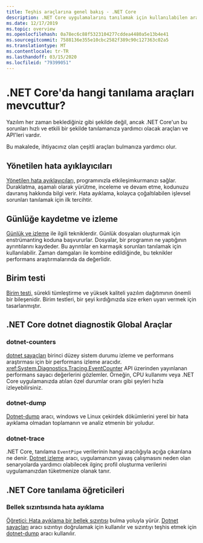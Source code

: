 ```yaml
---
title: Teşhis araçlarına genel bakış - .NET Core
description: .NET Core uygulamalarını tanılamak için kullanılabilen araç ve tekniklere genel bakış.
ms.date: 12/17/2019
ms.topic: overview
ms.openlocfilehash: 0a78ec6c88f5323104277cddea4480a5e13b4e41
ms.sourcegitcommit: 7588136e355e10cbc2582f389c90c127363c02a5
ms.translationtype: MT
ms.contentlocale: tr-TR
ms.lasthandoff: 03/15/2020
ms.locfileid: "79399051"
---
```

# <a name="what-diagnostic-tools-are-available-in-net-core"></a>.NET Core'da hangi tanılama araçları mevcuttur?

Yazılım her zaman beklediğiniz gibi şekilde değil, ancak .NET Core'un bu sorunları hızlı ve etkili bir şekilde tanılamanıza yardımcı olacak araçları ve API'leri vardır.

Bu makalede, ihtiyacınız olan çeşitli araçları bulmanıza yardımcı olur.

## <a name="managed-debuggers"></a>Yönetilen hata ayıklayıcıları

[Yönetilen hata ayıklayıcıları,](managed-debuggers.md) programınızla etkileşimkurmanızı sağlar. Duraklatma, aşamalı olarak yürütme, inceleme ve devam etme, kodunuzu davranış hakkında bilgi verir. Hata ayıklama, kolayca çoğaltılabilen işlevsel sorunları tanılamak için ilk tercihtir.

## <a name="logging-and-tracing"></a>Günlüğe kaydetme ve izleme

[Günlük ve izleme](logging-tracing.md) ile ilgili tekniklerdir. Günlük dosyaları oluşturmak için enstrümanting koduna başvururlar. Dosyalar, bir programın ne yaptığının ayrıntılarını kaydeder. Bu ayrıntılar en karmaşık sorunları tanılamak için kullanılabilir. Zaman damgaları ile kombine edildiğinde, bu teknikler performans araştırmalarında da değerlidir.

## <a name="unit-testing"></a>Birim testi

[Birim testi,](../testing/index.md) sürekli tümleştirme ve yüksek kaliteli yazılım dağıtımının önemli bir bileşenidir. Birim testleri, bir şeyi kırdığınızda size erken uyarı vermek için tasarlanmıştır.

## <a name="net-core-dotnet-diagnostic-global-tools"></a>.NET Core dotnet diagnostik Global Araçlar

### <a name="dotnet-counters"></a>dotnet-counters

[dotnet sayaçları](dotnet-counters.md) birinci düzey sistem durumu izleme ve performans araştırması için bir performans izleme aracıdır. <xref:System.Diagnostics.Tracing.EventCounter> API üzerinden yayınlanan performans sayacı değerlerini gözlemler. Örneğin, CPU kullanımı veya .NET Core uygulamanızda atılan özel durumlar oranı gibi şeyleri hızla izleyebilirsiniz.

### <a name="dotnet-dump"></a>dotnet-dump

[Dotnet-dump](dotnet-dump.md) aracı, windows ve Linux çekirdek dökümlerini yerel bir hata ayıklama olmadan toplamanın ve analiz etmenin bir yoludur.

### <a name="dotnet-trace"></a>dotnet-trace

.NET Core, tanılama `EventPipe` verilerinin hangi aracılığıyla açığa çıkarılana ne denir. [Dotnet izleme](dotnet-trace.md) aracı, uygulamanızın yavaş çalışmasını neden olan senaryolarda yardımcı olabilecek ilginç profil oluşturma verilerini uygulamanızdan tüketmenize olanak tanır.

## <a name="net-core-diagnostics-tutorials"></a>.NET Core tanılama öğreticileri

### <a name="debug-a-memory-leak"></a>Bellek sızıntısında hata ayıklama

[Öğretici: Hata ayıklama bir bellek sızıntısı](debug-memory-leak.md) bulma yoluyla yürür. [Dotnet sayaçları](dotnet-counters.md) aracı sızıntıyı doğrulamak için kullanılır ve sızıntıyı teşhis etmek için [dotnet-dump](dotnet-dump.md) aracı kullanılır.
